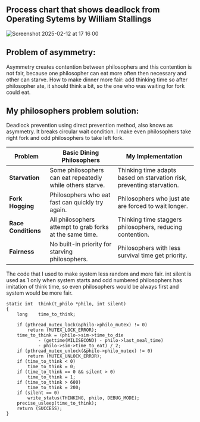 ## Process chart that shows deadlock from Operating Sytems by William Stallings

![Screenshot 2025-02-12 at 17 16 00](https://github.com/user-attachments/assets/ba7b18c1-42c8-4d70-87a8-c354855a8dce)

## Problem of asymmetry:

Asymmetry creates contention between philosophers and this contention is not fair, because one philosopher can eat more often then necessary and other can starve.
How to make dinner more fair: add thinking time so after philosopher ate, it should think a bit, so the one who was waiting for fork could eat.

## My philosophers problem solution:

Deadlock prevention using direct prevention method, also knows as asymmetry. It breaks circular wait condition. I make even philosophers take right fork and odd philosophers to take left fork.

| Problem             | Basic Dining Philosophers                                 | My Implementation                                                     |
| ------------------- | --------------------------------------------------------- | --------------------------------------------------------------------- |
| **Starvation**      | Some philosophers can eat repeatedly while others starve. | Thinking time adapts based on starvation risk, preventing starvation. |
| **Fork Hogging**    | Philosophers who eat fast can quickly try again.          | Philosophers who just ate are forced to wait longer.                  |
| **Race Conditions** | All philosophers attempt to grab forks at the same time.  | Thinking time staggers philosophers, reducing contention.             |
| **Fairness**        | No built-in priority for starving philosophers.           | Philosophers with less survival time get priority.                    |

The code that I used to make system less random and more fair.
int silent is used as 1 only when system starts and odd numbered philosophers has imitation of think time, so even philosophers would be always first
and system would be more fair.

```
static int	think(t_philo *philo, int silent)
{
	long	time_to_think;

	if (pthread_mutex_lock(&philo->philo_mutex) != 0)
		return (MUTEX_LOCK_ERROR);
	time_to_think = (philo->sim->time_to_die
			- (gettime(MILISECOND) - philo->last_meal_time)
			- philo->sim->time_to_eat) / 2;
	if (pthread_mutex_unlock(&philo->philo_mutex) != 0)
		return (MUTEX_UNLOCK_ERROR);
	if (time_to_think < 0)
		time_to_think = 0;
	if (time_to_think == 0 && silent > 0)
		time_to_think = 1;
	if (time_to_think > 600)
		time_to_think = 200;
	if (silent == 0)
		write_status(THINKING, philo, DEBUG_MODE);
	precise_usleep(time_to_think);
	return (SUCCESS);
}
```
